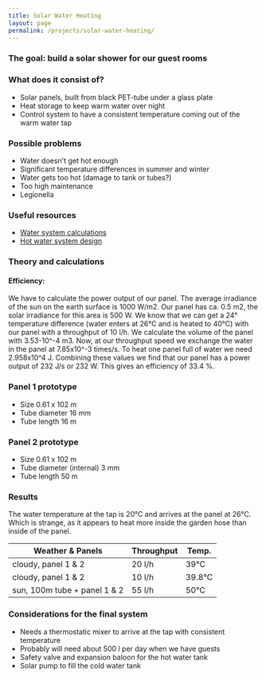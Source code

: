```yaml
---
title: Solar Water Heating
layout: page
permalink: /projects/solar-water-heating/
---
```


### The goal: build a solar shower for our guest rooms

### What does it consist of?

- Solar panels, built from black PET-tube under a glass plate
- Heat storage to keep warm water over night
- Control system to have a consistent temperature coming out of the warm water tap

### Possible problems

- Water doesn't get hot enough
- Significant temperature differences in summer and winter
- Water gets too hot (damage to tank or tubes?)
- Too high maintenance
- Legionella

### Useful resources

- [Water system calculations](https://www.engineeringtoolbox.com/hot-water-systems-t_29.html)
- [Hot water system design](https://www.engineeringtoolbox.com/design-hot-water-system-d_92.html)

### Theory and calculations

#### Efficiency:
We have to calculate the power output of our panel. The average irradiance of the sun on the earth surface is 1000 W/m2. Our panel has ca. 0.5 m2, the solar irradiance for this area is 500 W. We know that we can get a 24° temperature difference (water enters at 26°C and is heated to 40°C) with our panel with a throughput of 10 l/h. We calculate the volume of the panel with 3.53-10^-4 m3. Now, at our throughput speed we exchange the water in the panel at 7.85x10^-3 times/s. To heat one panel full of water we need 2.958x10^4 J. Combining these values we find that our panel has a power output of 232 J/s or 232 W. This gives an efficiency of 33.4 %.

### Panel 1 prototype

- Size 0.61 x 102 m
- Tube diameter 16 mm
- Tube length 16 m

### Panel 2 prototype

- Size 0.61 x 102 m
- Tube diameter (internal) 3 mm
- Tube length 50 m

### Results

The water temperature at the tap is 20°C and arrives at the panel at 26°C. Which is strange, as it appears to heat more inside the garden hose than inside of the panel.

| Weather & Panels       | Throughput        | Temp.  |
| --- | --- | --- |
| cloudy, panel 1 & 2     | 20 l/h | 39°C |
| cloudy, panel 1 & 2     | 10 l/h  | 39.8°C |
| sun, 100m tube + panel 1 & 2 | 55 l/h  | 50°C |

### Considerations for the final system

- Needs a thermostatic mixer to arrive at the tap with consistent temperature
- Probably will need about 500 l per day when we have guests
- Safety valve and expansion baloon for the hot water tank
- Solar pump to fill the cold water tank



